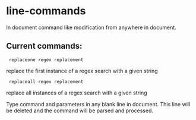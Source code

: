 # line-commands

In document command like modification from anywhere in document. 

## Current commands:

     replaceone regex replacement
   
   replace the first instance of a regex search with a given string

     replaceall regex replacement
   
   replace all instances of a regex search with a given string

Type command and parameters in any blank line in document. 
This line will be deleted and the command will be parsed and processed.

